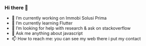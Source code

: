 ### Hi there 👋

- 🔭 I’m currently working on Immobi Solusi Prima
- 🌱 I’m currently learning Flutter
- 🤔 I’m looking for help with research & ask on stackoverflow
- 💬 Ask me anything about javascript
- 📫 How to reach me: you can see my web there i put my contact

